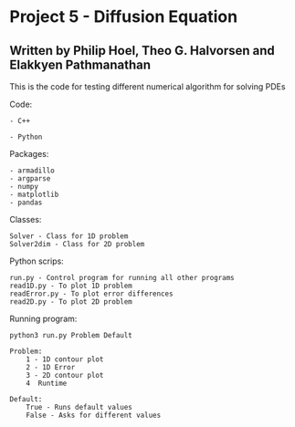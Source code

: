 # Project 5 - Diffusion Equation

## Written by Philip Hoel, Theo G. Halvorsen and Elakkyen Pathmanathan

This is the code for testing different numerical algorithm for solving PDEs

Code:

    - C++
    
    - Python

Packages:

    - armadillo
    - argparse
    - numpy
    - matplotlib
    - pandas

Classes:

    Solver - Class for 1D problem
    Solver2dim - Class for 2D problem

Python scrips:

    run.py - Control program for running all other programs
    read1D.py - To plot 1D problem
    readError.py - To plot error differences
    read2D.py - To plot 2D problem

Running program:

    python3 run.py Problem Default

    Problem:
        1 - 1D contour plot
        2 - 1D Error
        3 - 2D contour plot
        4  Runtime

    Default:
        True - Runs default values
        False - Asks for different values


